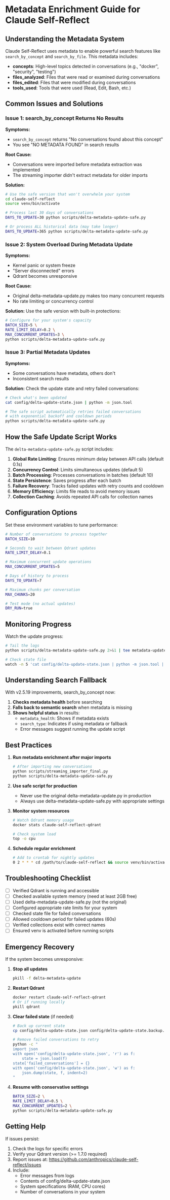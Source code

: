# Metadata Enrichment Guide for Claude Self-Reflect

## Understanding the Metadata System

Claude Self-Reflect uses metadata to enable powerful search features like `search_by_concept` and `search_by_file`. This metadata includes:

- **concepts**: High-level topics detected in conversations (e.g., "docker", "security", "testing")
- **files_analyzed**: Files that were read or examined during conversations
- **files_edited**: Files that were modified during conversations
- **tools_used**: Tools that were used (Read, Edit, Bash, etc.)

## Common Issues and Solutions

### Issue 1: search_by_concept Returns No Results

**Symptoms:**
- `search_by_concept` returns "No conversations found about this concept"
- You see "NO METADATA FOUND" in search results

**Root Cause:**
- Conversations were imported before metadata extraction was implemented
- The streaming importer didn't extract metadata for older imports

**Solution:**
```bash
# Use the safe version that won't overwhelm your system
cd claude-self-reflect
source venv/bin/activate

# Process last 30 days of conversations
DAYS_TO_UPDATE=30 python scripts/delta-metadata-update-safe.py

# Or process ALL historical data (may take longer)
DAYS_TO_UPDATE=365 python scripts/delta-metadata-update-safe.py
```

### Issue 2: System Overload During Metadata Update

**Symptoms:**
- Kernel panic or system freeze
- "Server disconnected" errors
- Qdrant becomes unresponsive

**Root Cause:**
- Original delta-metadata-update.py makes too many concurrent requests
- No rate limiting or concurrency control

**Solution:**
Use the safe version with built-in protections:
```bash
# Configure for your system's capacity
BATCH_SIZE=5 \
RATE_LIMIT_DELAY=0.2 \
MAX_CONCURRENT_UPDATES=3 \
python scripts/delta-metadata-update-safe.py
```

### Issue 3: Partial Metadata Updates

**Symptoms:**
- Some conversations have metadata, others don't
- Inconsistent search results

**Solution:**
Check the update state and retry failed conversations:
```bash
# Check what's been updated
cat config/delta-update-state.json | python -m json.tool

# The safe script automatically retries failed conversations
# with exponential backoff and cooldown periods
python scripts/delta-metadata-update-safe.py
```

## How the Safe Update Script Works

The `delta-metadata-update-safe.py` script includes:

1. **Global Rate Limiting**: Ensures minimum delay between API calls (default 0.1s)
2. **Concurrency Control**: Limits simultaneous updates (default 5)
3. **Batch Processing**: Processes conversations in batches (default 10)
4. **State Persistence**: Saves progress after each batch
5. **Failure Recovery**: Tracks failed updates with retry counts and cooldown
6. **Memory Efficiency**: Limits file reads to avoid memory issues
7. **Collection Caching**: Avoids repeated API calls for collection names

## Configuration Options

Set these environment variables to tune performance:

```bash
# Number of conversations to process together
BATCH_SIZE=10

# Seconds to wait between Qdrant updates
RATE_LIMIT_DELAY=0.1

# Maximum concurrent update operations
MAX_CONCURRENT_UPDATES=5

# Days of history to process
DAYS_TO_UPDATE=7

# Maximum chunks per conversation
MAX_CHUNKS=20

# Test mode (no actual updates)
DRY_RUN=true
```

## Monitoring Progress

Watch the update progress:
```bash
# Tail the logs
python scripts/delta-metadata-update-safe.py 2>&1 | tee metadata-update.log

# Check state file
watch -n 5 'cat config/delta-update-state.json | python -m json.tool | tail -20'
```

## Understanding Search Fallback

With v2.5.19 improvements, search_by_concept now:

1. **Checks metadata health** before searching
2. **Falls back to semantic search** when metadata is missing
3. **Shows helpful status** in results:
   - `metadata_health`: Shows if metadata exists
   - `search_type`: Indicates if using metadata or fallback
   - Error messages suggest running the update script

## Best Practices

1. **Run metadata enrichment after major imports**
   ```bash
   # After importing new conversations
   python scripts/streaming_importer_final.py
   python scripts/delta-metadata-update-safe.py
   ```

2. **Use safe script for production**
   - Never use the original delta-metadata-update.py in production
   - Always use delta-metadata-update-safe.py with appropriate settings

3. **Monitor system resources**
   ```bash
   # Watch Qdrant memory usage
   docker stats claude-self-reflect-qdrant
   
   # Check system load
   top -o cpu
   ```

4. **Schedule regular enrichment**
   ```bash
   # Add to crontab for nightly updates
   0 2 * * * cd /path/to/claude-self-reflect && source venv/bin/activate && DAYS_TO_UPDATE=1 python scripts/delta-metadata-update-safe.py
   ```

## Troubleshooting Checklist

- [ ] Verified Qdrant is running and accessible
- [ ] Checked available system memory (need at least 2GB free)
- [ ] Used delta-metadata-update-safe.py (not the original)
- [ ] Configured appropriate rate limits for your system
- [ ] Checked state file for failed conversations
- [ ] Allowed cooldown period for failed updates (60s)
- [ ] Verified collections exist with correct names
- [ ] Ensured venv is activated before running scripts

## Emergency Recovery

If the system becomes unresponsive:

1. **Stop all updates**
   ```bash
   pkill -f delta-metadata-update
   ```

2. **Restart Qdrant**
   ```bash
   docker restart claude-self-reflect-qdrant
   # Or if running locally
   pkill qdrant
   ```

3. **Clear failed state** (if needed)
   ```bash
   # Back up current state
   cp config/delta-update-state.json config/delta-update-state.backup.json
   
   # Remove failed conversations to retry
   python -c "
   import json
   with open('config/delta-update-state.json', 'r') as f:
       state = json.load(f)
   state['failed_conversations'] = {}
   with open('config/delta-update-state.json', 'w') as f:
       json.dump(state, f, indent=2)
   "
   ```

4. **Resume with conservative settings**
   ```bash
   BATCH_SIZE=2 \
   RATE_LIMIT_DELAY=0.5 \
   MAX_CONCURRENT_UPDATES=2 \
   python scripts/delta-metadata-update-safe.py
   ```

## Getting Help

If issues persist:

1. Check the logs for specific errors
2. Verify your Qdrant version (>= 1.7.0 required)
3. Report issues at: https://github.com/anthropics/claude-self-reflect/issues
4. Include:
   - Error messages from logs
   - Contents of config/delta-update-state.json
   - System specifications (RAM, CPU cores)
   - Number of conversations in your system